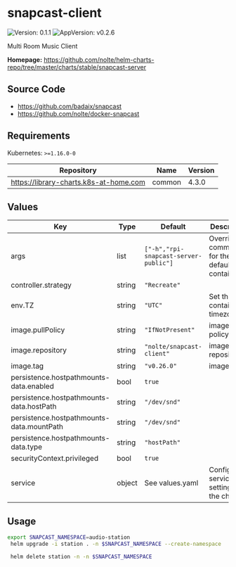 # snapcast-client

![Version: 0.1.1](https://img.shields.io/badge/Version-0.1.1-informational?style=flat-square) ![AppVersion: v0.2.6](https://img.shields.io/badge/AppVersion-v0.2.6-informational?style=flat-square)

Multi Room Music Client

**Homepage:** <https://github.com/nolte/helm-charts-repo/tree/master/charts/stable/snapcast-server>

## Source Code

* <https://github.com/badaix/snapcast>
* <https://github.com/nolte/docker-snapcast>

## Requirements

Kubernetes: `>=1.16.0-0`

| Repository | Name | Version |
|------------|------|---------|
| https://library-charts.k8s-at-home.com | common | 4.3.0 |

## Values

| Key | Type | Default | Description |
|-----|------|---------|-------------|
| args | list | `["-h","rpi-snapcast-server-public"]` | Override the command(s) for the default container |
| controller.strategy | string | `"Recreate"` |  |
| env.TZ | string | `"UTC"` | Set the container timezone |
| image.pullPolicy | string | `"IfNotPresent"` | image pull policy |
| image.repository | string | `"nolte/snapcast-client"` | image repository |
| image.tag | string | `"v0.26.0"` | image tag |
| persistence.hostpathmounts-data.enabled | bool | `true` |  |
| persistence.hostpathmounts-data.hostPath | string | `"/dev/snd"` |  |
| persistence.hostpathmounts-data.mountPath | string | `"/dev/snd"` |  |
| persistence.hostpathmounts-data.type | string | `"hostPath"` |  |
| securityContext.privileged | bool | `true` |  |
| service | object | See values.yaml | Configures service settings for the chart. |

## Usage

```sh
export SNAPCAST_NAMESPACE=audio-station
 helm upgrade -i station . -n $SNAPCAST_NAMESPACE --create-namespace

 helm delete station -n -n $SNAPCAST_NAMESPACE
```